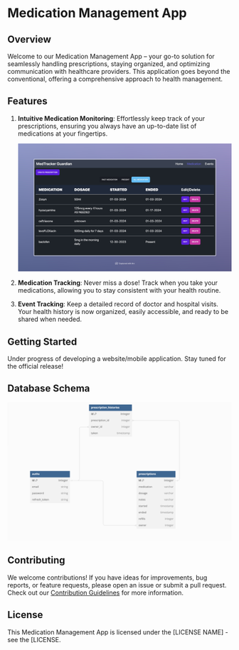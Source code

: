 # Medication Management App

## Overview

Welcome to our Medication Management App – your go-to solution for seamlessly handling prescriptions, staying organized, and optimizing communication with healthcare providers. This application goes beyond the conventional, offering a comprehensive approach to health management.

## Features

1. **Intuitive Medication Monitoring**: Effortlessly keep track of your prescriptions, ensuring you always have an up-to-date list of medications at your fingertips.

   ![Intuitive Medication Monitoring](/readMeAssets/MTGMedList.jpeg)

2. **Medication Tracking**: Never miss a dose! Track when you take your medications, allowing you to stay consistent with your health routine.

3. **Event Tracking**: Keep a detailed record of doctor and hospital visits. Your health history is now organized, easily accessible, and ready to be shared when needed.

## Getting Started

Under progress of developing a website/mobile application. Stay tuned for the official release!

## Database Schema

![Database Schema](/readMeAssets/databaseSchemaV3.png)

## Contributing

We welcome contributions! If you have ideas for improvements, bug reports, or feature requests, please open an issue or submit a pull request. Check out our [Contribution Guidelines](link-to-guidelines) for more information.

## License

This Medication Management App is licensed under the [LICENSE NAME] - see the [LICENSE.
